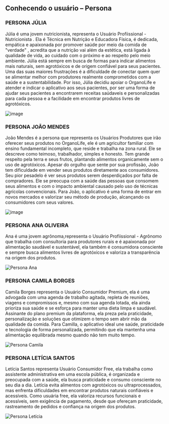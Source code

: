 ## Conhecendo o usuário – Persona

### PERSONA JÚLIA
Júlia é uma jovem nutricionista, representa o Usuário Profiissional - Nutricionista . Ela é Técnica em Nutrição e Educadora Física, é dedicada, empática e apaixonada por promover saúde por meio da comida de "verdade" , acredita que a nutrição vai além da estética, está ligada à qualidade de vida, ao cuidado com o próximo e ao respeito pelo meio ambiente. Júlia está sempre em busca de formas para indicar alimentos mais naturais, sem agrotóxicos e de origem confiável para seus pacientes. Uma das suas maiores frustrações é a dificuldade de conectar quem quer se alimentar melhor com produtores realmente comprometidos com a saúde e a sustentabilidade. 
Por isso, Júlia decidiu apoiar o OrganoLife e atender e indicar o aplicativo aos seus pacientes, por ser uma forma de ajudar seus pacientes a encontrarem receitas saúdaveis e personalizadas para cada pessoa e a facilidade em encontrar produtos livres de agrotóxicos.


![image](https://github.com/user-attachments/assets/9a32335c-9e52-4e7d-aa8c-747907257621)


### PERSONA JOÃO MENDES
João Mendes é a persona que representa os Usuários Produtores que irão oferecer seus produtos no OrganoLife, ele é um agricultor familiar com ensino fundamental incompleto, que reside e trabalha na zona rural. Ele se descreve como teimoso, trabalhador, simples e honesto. Tem grande respeito pela terra e seus frutos, plantando alimentos organicamente sem o uso de agrotóxicos.
Apesar do orgulho que sente por sua profissão, João tem dificuldade em vender seus produtos diretamente aos consumidores. Seu pior pesadelo é ver seus produtos serem desperdiçados por falta de compradores. Ele se preocupa com a saúde das pessoas que consomem seus alimentos e com o impacto ambiental causado pelo uso de técnicas agrícolas convencionais. 
Para João, o aplicativo é uma forma de entrar em novos mercados e valorizar seu método de produção, alcançando os consumidores com seus valores.

![image](https://github.com/user-attachments/assets/36786032-d13f-4cb3-97e6-006bb94fce92)

### PERSONA ANA OLIVEIRA
Ana é uma jovem agrônoma,representa o Usuário Profiissional - Agrônomo
que trabalha com consultoria para produtores rurais e é apaixonada por alimentação saudável e sustentável, ela também é consumidora consciente e sempre busca alimentos livres de agrotóxicos e valoriza a transparência na origem dos produtos. 

![Persona Ana](https://github.com/user-attachments/assets/d540de04-a389-4183-aa3a-ab66faa96f98)


### PERSONA CAMILA BORGES
Camila Borges representa o Usuário Consumidor Premium, ela é uma advogada com uma agenda de trabalho agitada, repleta de reuniões, viagens e compromissos e, mesmo com sua agenda lotada, ela ainda prioriza sua saúde e se esforça para manter uma dieta limpa e saudável. Assinante do plano premium da plataforma, ela preza pela praticidade, personalização e soluções que otimizem o tempo sem abrir mão da qualidade da comida. Para Camilla, o aplicativo ideal une saúde, praticidade e tecnologia de forma personalizada, permitindo que ela mantenha uma alimentação equilibrada mesmo quando não tem muito tempo.

![Persona Camila](https://github.com/user-attachments/assets/2fe8c119-095d-43a7-a67c-4b81a1ad3f5d)

### PERSONA LETÍCIA SANTOS
Letícia Santos representa Usuário Consumidor Free, ela trabalha como assistente administrativa em uma escola pública, é organizada e preocupada com a saúde, ela busca praticidade e consumo consciente no seu dia a dia. Letícia evita alimentos com agrotóxicos ou ultraprocessados, mas enfrenta dificuldades em encontrar produtos naturais confiáveis e acessíveis. Como usuária free, ela valoriza recursos funcionais e acessíveis, sem exigência de pagamento, desde que ofereçam praticidade, rastreamento de pedidos e confiança na origem dos produtos.

![Persona Letícia](https://github.com/user-attachments/assets/a0ffcf77-f6f5-40c2-bb2a-1ec0278f2d46)


